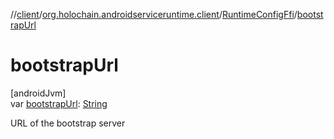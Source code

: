 //[client](../../../index.md)/[org.holochain.androidserviceruntime.client](../index.md)/[RuntimeConfigFfi](index.md)/[bootstrapUrl](bootstrap-url.md)

# bootstrapUrl

[androidJvm]\
var [bootstrapUrl](bootstrap-url.md): [String](https://kotlinlang.org/api/core/kotlin-stdlib/kotlin/-string/index.html)

URL of the bootstrap server